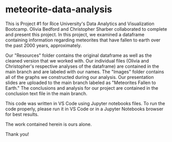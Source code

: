 # meteorite-data-analysis

This is Project #1 for Rice University's Data Analytics and Visualization Bootcamp. Olivia Bedford and Christopher Sharber collaborated to complete and present this project. In this project, we examined a dataframe containing information regarding meteorites that have fallen to earth over the past 2000 years, approximately. 

Our "Resources" folder contains the original dataframe as well as the cleaned version that we worked with. Our individual files (Olivia and Christopher's respective analyses of the dataframe) are contained in the main branch and are labeled with our names. The "Images" folder contains all of the graphs we constructed during our analysis. Our presentation slides are uploaded to the main branch labeled as "Meteorites Fallen to Earth." The conclusions and analysis for our project are contained in the conclusion text file in the main branch.

This code was written in VS Code using Jupyter notebooks files. To run the code properly, please run it in VS Code or in a Jupyter Notebooks browser for best results. 

The work contained herein is ours alone. 

Thank you!
